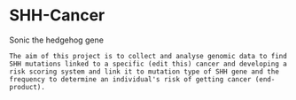 # SHH-Cancer
Sonic the hedgehog gene

    The aim of this project is to collect and analyse genomic data to find SHH mutations linked to a specific (edit this) cancer and developing a risk scoring system and link it to mutation type of SHH gene and the frequency to determine an individual's risk of getting cancer (end-product).  

 
